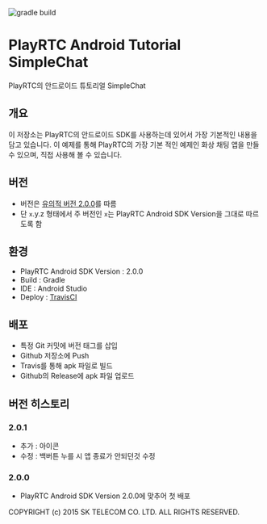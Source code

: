 ![gradle build](https://travis-ci.org/PlayRTC/PlayRTC-Android-Tutorial-SimpleChat.svg)

# PlayRTC Android Tutorial SimpleChat
PlayRTC의 안드로이드 튜토리얼 SimpleChat

## 개요
이 저장소는 PlayRTC의 안드로이드 SDK를 사용하는데 있어서 가장 기본적인 내용을 담고 있습니다.
이 예제를 통해 PlayRTC의 가장 기본 적인 예제인 화상 채팅 앱을 만들 수 있으며, 직접 사용해 볼 수 있습니다.

## 버전
- 버전은 [유의적 버전 2.0.0](http://semver.org/lang/ko/)를 따름
- 단 `x`.y.z 형태에서 주 버전인 `x`는 PlayRTC Android SDK Version을 그대로 따르도록 함

## 환경
- PlayRTC Android SDK Version : 2.0.0
- Build : Gradle
- IDE : Android Studio
- Deploy : [TravisCI](https://travis-ci.org/PlayRTC/PlayRTC-Android-Tutorial-SimpleChat)

## 배포
- 특정 Git 커밋에 버전 태그를 삽입
- Github 저장소에 Push
- Travis를 통해 apk 파일로 빌드
- Github의 Release에 apk 파일 업로드

## 버전 히스토리

### 2.0.1
- 추가 : 아이콘
- 수정 : 백버튼 누를 시 앱 종료가 안되던것 수정

### 2.0.0
- PlayRTC Android SDK Version 2.0.0에 맞추어 첫 배포

COPYRIGHT (c) 2015 SK TELECOM CO. LTD. ALL RIGHTS RESERVED.
